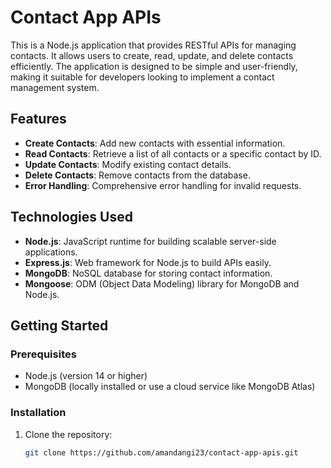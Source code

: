 # Contact App APIs

This is a Node.js application that provides RESTful APIs for managing contacts. It allows users to create, read, update, and delete contacts efficiently. The application is designed to be simple and user-friendly, making it suitable for developers looking to implement a contact management system.

## Features

- **Create Contacts**: Add new contacts with essential information.
- **Read Contacts**: Retrieve a list of all contacts or a specific contact by ID.
- **Update Contacts**: Modify existing contact details.
- **Delete Contacts**: Remove contacts from the database.
- **Error Handling**: Comprehensive error handling for invalid requests.

## Technologies Used

- **Node.js**: JavaScript runtime for building scalable server-side applications.
- **Express.js**: Web framework for Node.js to build APIs easily.
- **MongoDB**: NoSQL database for storing contact information.
- **Mongoose**: ODM (Object Data Modeling) library for MongoDB and Node.js.

## Getting Started

### Prerequisites

- Node.js (version 14 or higher)
- MongoDB (locally installed or use a cloud service like MongoDB Atlas)

### Installation

1. Clone the repository:

   ```bash
   git clone https://github.com/amandangi23/contact-app-apis.git
